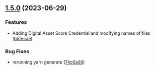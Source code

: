 ## [1.5.0](https://github.com/discoxyz/disco-schemas/compare/v1.4.4...v1.5.0) (2023-06-29)


### Features

* Adding Digital Asset Score Credential and modifying names of files ([b5fecae](https://github.com/discoxyz/disco-schemas/commit/b5fecae87f8e61a8ca5f0251fc1f7ac64186e66f))


### Bug Fixes

* rerunning yarn generate ([74c6a06](https://github.com/discoxyz/disco-schemas/commit/74c6a065cc317fdf7aaa2926a36229f3ef792717))
